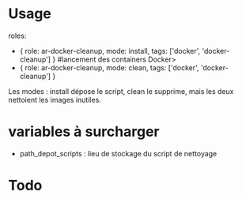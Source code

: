 # Usage

roles:
  - { role: ar-docker-cleanup, mode: install, tags: ['docker', 'docker-cleanup'] }
  #lancement des containers Docker>
  - { role: ar-docker-cleanup, mode: clean, tags: ['docker', 'docker-cleanup'] }

Les modes : install dépose le script, clean le supprime, mais les deux nettoient les images inutiles.

# variables à surcharger

* path_depot_scripts : lieu de stockage du script de nettoyage

# Todo
